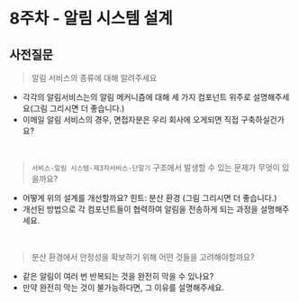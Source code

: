 # 8주차 - 알림 시스템 설계

## 사전질문

> 알림 서비스의 종류에 대해 알려주세요
  - 각각의 알림서비스는의 알림 메커니즘에 대해 세 가지 컴포넌트 위주로 설명해주세요(그림 그리시면 더 좋습니다.)
  - 이메일 알림 서비스의 경우, 면접자분은 우리 회사에 오게되면 직접 구축하실건가요?

<br>

> `서비스-알림 시스템-제3자서비스-단말기` 구조에서 발생할 수 있는 문제가 무엇이 있을까요?
  - 어떻게 위의 설계를 개선할까요? 힌트: 분산 환경 (그림 그리시면 더 좋습니다.)
  - 개선된 방법으로 각 컴포넌트들이 협력하여 알림을 전송하게 되는 과정을 설명해주세요.

<br>

> 분산 환경에서 안정성을 확보하기 위해 어떤 것들을 고려해야할까요?
  - 같은 알림이 여러 번 반복되는 것을 완전히 막을 수 있나요?
  - 만약 완전히 막는 것이 불가능하다면, 그 이유를 설명해주세요.
